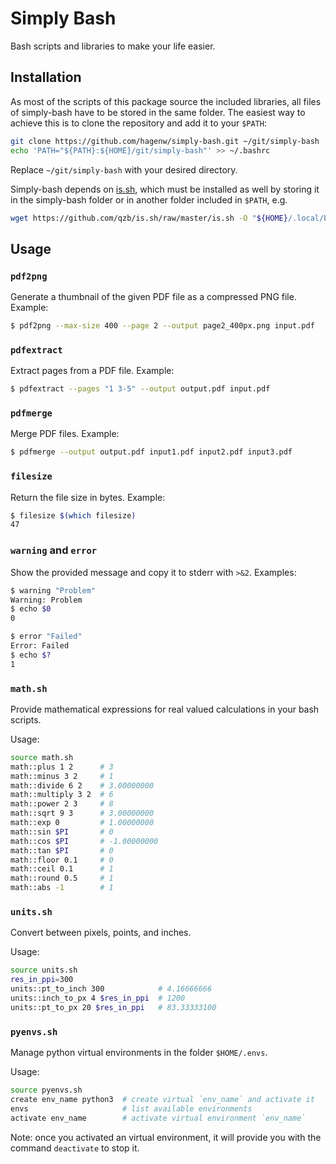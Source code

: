 Simply Bash
===========

Bash scripts and libraries to make your life easier.


## Installation

As most of the scripts of this package source the included libraries, all files
of simply-bash have to be stored in the same folder. The easiest way to achieve
this is to clone the repository and add it to your `$PATH`:

```bash
git clone https://github.com/hagenw/simply-bash.git ~/git/simply-bash
echo 'PATH="${PATH}:${HOME}/git/simply-bash"' >> ~/.bashrc
```

Replace `~/git/simply-bash` with your desired directory.

Simply-bash depends on [is.sh], which must be installed as well by storing it in
the simply-bash folder or in another folder included in `$PATH`, e.g.

```bash
wget https://github.com/qzb/is.sh/raw/master/is.sh -O "${HOME}/.local/bin/is"
```

[is.sh]: https://github.com/qzb/is.sh


## Usage

### `pdf2png`

Generate a thumbnail of the given PDF file as a compressed PNG file.
Example:

```sh
$ pdf2png --max-size 400 --page 2 --output page2_400px.png input.pdf
```

### `pdfextract`

Extract pages from a PDF file.
Example:

```sh
$ pdfextract --pages "1 3-5" --output output.pdf input.pdf
```

### `pdfmerge`

Merge PDF files.
Example:

```sh
$ pdfmerge --output output.pdf input1.pdf input2.pdf input3.pdf
```

### `filesize`

Return the file size in bytes.
Example:

```sh
$ filesize $(which filesize)
47
```

### `warning` and `error`

Show the provided message and copy it to stderr with `>&2`.
Examples:

```sh
$ warning "Problem"
Warning: Problem
$ echo $0
0
```

```sh
$ error "Failed"
Error: Failed
$ echo $?
1
```

### `math.sh`

Provide mathematical expressions for real valued calculations in your bash
scripts.

Usage:

```bash
source math.sh
math::plus 1 2      # 3
math::minus 3 2     # 1
math::divide 6 2    # 3.00000000
math::multiply 3 2  # 6
math::power 2 3     # 8
math::sqrt 9 3      # 3.00000000
math::exp 0         # 1.00000000
math::sin $PI       # 0
math::cos $PI       # -1.00000000
math::tan $PI       # 0
math::floor 0.1     # 0
math::ceil 0.1      # 1
math::round 0.5     # 1
math::abs -1        # 1
```

### `units.sh`

Convert between pixels, points, and inches.

Usage:

```bash
source units.sh
res_in_ppi=300
units::pt_to_inch 300            # 4.16666666
units::inch_to_px 4 $res_in_ppi  # 1200
units::pt_to_px 20 $res_in_ppi   # 83.33333100
```

### `pyenvs.sh`

Manage python virtual environments in the folder `$HOME/.envs`. 

Usage:

```bash
source pyenvs.sh
create env_name python3  # create virtual `env_name` and activate it
envs                     # list available environments
activate env_name        # activate virtual environment `env_name`
```

Note: once you activated an virtual environment, it will provide you with the
command `deactivate` to stop it.
